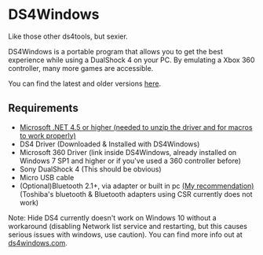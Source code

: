 # DS4Windows

Like those other ds4tools, but sexier.

DS4Windows is a portable program that allows you to get the best experience while using a DualShock 4 on your PC. By emulating a Xbox 360 controller, many more games are accessible.

You can find the latest and older versions [here](https://github.com/Jays2Kings/DS4Windows/releases).

## Requirements

- [Microsoft .NET 4.5 or higher (needed to unzip the driver and for macros to work properly)](http://www.microsoft.com/en-us/download/details.aspx?id=42642)
- DS4 Driver (Downloaded & Installed with DS4Windows)
- Microsoft 360 Driver (link inside DS4Windows, already installed on Windows 7 SP1 and higher or if you've used a 360 controller before)
- Sony DualShock 4 (This should be obvious)
- Micro USB cable
- (Optional)Bluetooth 2.1+, via adapter or built in pc [(My recommendation)](http://www.amazon.com/gp/product/B004LNXO28/ref=oh_aui_search_detailpage?ie=UTF8&psc=1) (Toshiba's bluetooth & Bluetooth adapters using CSR currently does not work)

Note: Hide DS4 currently doesn't work on Windows 10 without a workaround (disabling Network list service and restarting, but this causes serious issues with windows, use caution).
You can find more info out at [ds4windows.com](http://ds4windows.com).
